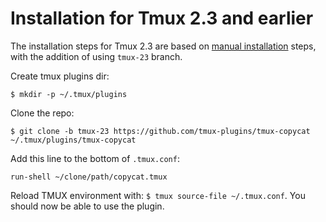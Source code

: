 # Installation for Tmux 2.3 and earlier

The installation steps for Tmux 2.3 are based on
[manual installation](https://github.com/tmux-plugins/tmux-copycat#manual-installation)
steps, with the addition of using `tmux-23` branch.

Create tmux plugins dir:

    $ mkdir -p ~/.tmux/plugins

Clone the repo:

    $ git clone -b tmux-23 https://github.com/tmux-plugins/tmux-copycat ~/.tmux/plugins/tmux-copycat

Add this line to the bottom of `.tmux.conf`:

    run-shell ~/clone/path/copycat.tmux

Reload TMUX environment with: `$ tmux source-file ~/.tmux.conf`. You should now
be able to use the plugin.
